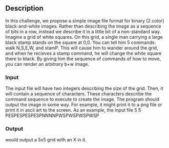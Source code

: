 ## Description
In this challenge, we propose a simple image file format for binary (2 color) black-and-white images.
Rather than describing the image as a sequence of bits in a row, instead we describe it in a little bit of a non-standard way.
Imagine a grid of white squares. On this grid, a single man carrying a large black stamp stands on the square at 0,0. You can tell him 5 commands: walk N,S,E,W, and stamP. This will cause him to wander around the grid, and when he recieves a stamp command, he will change the white square there to black. By giving him the sequence of commands of how to move, you can render an arbitrary b+w image.

### Input
The input file will have two integers describing the size of the grid. Then, it will contain a sequence of characters. These characters describe the command sequence to execute to create the image. The program should output the image in some way. For example, it might print it to a png file or print it in ascii art to the screen.
As an example, the input file
    5 5 PESPESPESPESPNNNNPWSPWSPWSPWSP

### Output
would output a 5x5 grid with an X in it.